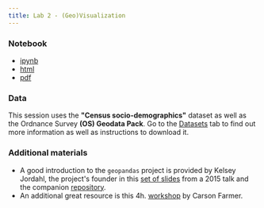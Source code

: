 ```yaml
---
title: Lab 2 - (Geo)Visualization
---
```


### Notebook

- [ipynb](../content/labs/lab_02.ipynb)
- [html](../content/labs/lab_02.html)
- [pdf](../content/labs/lab_02.pdf)

### Data

This session uses the **"Census socio-demographics"** dataset as well as the Ordnance Survey **(OS) Geodata Pack**. Go to the [Datasets](../datasets.html) tab to find out more information as well as instructions to download it.

### Additional materials

* A good introduction to the `geopandas` project is provided by Kelsey Jordahl, the project's founder in this [set of slides](http://kjordahl.github.io/SciPy-Tutorial-2015/#1) from a 2015 talk and the companion [repository](https://github.com/kjordahl/SciPy-Tutorial-2015).
* An additional great resource is this 4h. [workshop](https://github.com/carsonfarmer/python_geospatial) by Carson Farmer.

